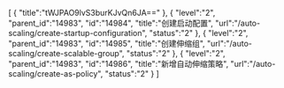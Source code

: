 [
	{
		"title":"tWJPAO9lvS3burKJvQn6JA=="
	},
	{
		"level":"2",
		"parent_id":"14983",
		"id":"14984",
		"title":"创建启动配置",
		"url":"/auto-scaling/create-startup-configuration",
		"status":"2"
	},
	{
		"level":"2",
		"parent_id":"14983",
		"id":"14985",
		"title":"创建伸缩组",
		"url":"/auto-scaling/create-scalable-group",
		"status":"2"
	},
	{
		"level":"2",
		"parent_id":"14983",
		"id":"14986",
		"title":"新增自动伸缩策略",
		"url":"/auto-scaling/create-as-policy",
		"status":"2"
	}
]